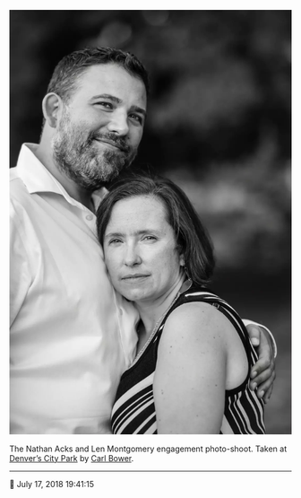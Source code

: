 ![Nathan and Len standing in City Park](assets/ae0f35f8d4805396f02195cd96ef2c31.webp)

The Nathan Acks and Len Montgomery engagement photo-shoot. Taken at [Denver’s City Park](https://www.denver.org/listing/city-park/6822/) by [Carl Bower](http://carlbowerphotos.com/).

- - - -

📅 July 17, 2018 19:41:15
